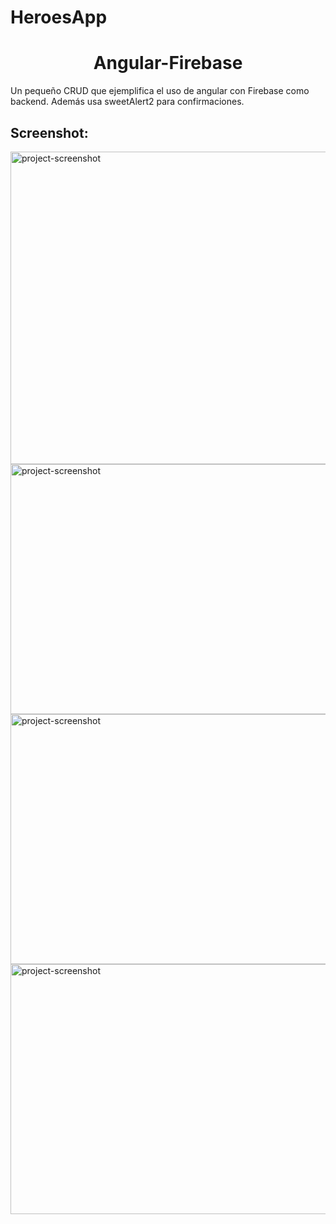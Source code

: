 # HeroesApp

<h1 align="center" id="title">Angular-Firebase</h1>

<p id="description">Un pequeño CRUD que ejemplifica el uso de angular con Firebase como backend. Además usa sweetAlert2 para confirmaciones.</p>

<h2>Screenshot:</h2>

<img src="http://45.79.30.160/ima1.png" alt="project-screenshot" width="1150" height="500/">
<img src="http://45.79.30.160/ima2.png" alt="project-screenshot" width="950" height="400/">
<img src="http://45.79.30.160/ima3.png" alt="project-screenshot" width="900" height="400/">
<img src="http://45.79.30.160/ima4.png" alt="project-screenshot" width="900" height="400/">
